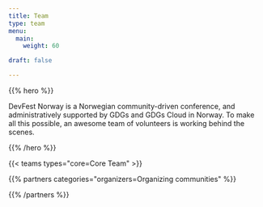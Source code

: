 ```yaml
---
title: Team
type: team
menu:
  main:
    weight: 60

draft: false

---
```


{{% hero %}}

DevFest Norway is a Norwegian community-driven conference, and administratively supported by GDGs and GDGs Cloud in Norway. To make all this possible, an awesome team of volunteers is working behind the scenes.

{{% /hero %}}


{{< teams types="core=Core Team" >}}


{{% partners categories="organizers=Organizing communities" %}}

{{% /partners %}}
